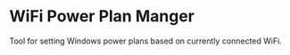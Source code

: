WiFi Power Plan Manger
======================

Tool for setting Windows power plans based on currently connected WiFi.
